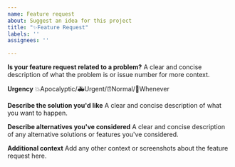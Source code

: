 ```yaml
---
name: Feature request
about: Suggest an idea for this project
title: "✨Feature Request"
labels: ''
assignees: ''

---
```


**Is your feature request related to a problem?**
A clear and concise description of what the problem is or issue number for more context.

**Urgency**
💥Apocalyptic/🚑Urgent/⏰Normal/📆Whenever

**Describe the solution you'd like**
A clear and concise description of what you want to happen.

**Describe alternatives you've considered**
A clear and concise description of any alternative solutions or features you've considered.

**Additional context**
Add any other context or screenshots about the feature request here.
